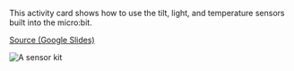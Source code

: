 This activity card shows how to use the tilt, light, and temperature sensors built into the micro:bit.

[Source (Google Slides)](https://docs.google.com/presentation/d/1h9TPPttG-q9dJpBos_DcsZywfhIXW1Rmk6xG2V8JEH0)

![A sensor kit](thumbnail.png)
